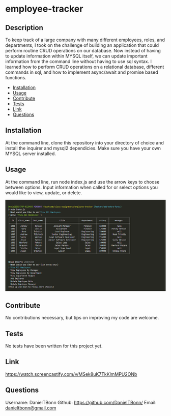 # employee-tracker

## Description
  
To keep track of a large company with many different employees, roles, and departments, I took on the challenge of building an application that could perform routine CRUD operations on our database. Now instead of having to update information within MYSQL itself, we can update important information from the command line without having to use sql syntax. I learned how to perform CRUD operations on a relational database, different commands in sql, and how to implement async/await and promise based functions.

- [Installation](#installation)
- [Usage](#usage)
- [Contribute](#contribute)
- [Tests](#tests)
- [Link](#link)
- [Questions](#questions)

## Installation
  
At the command line, clone this repository into your directory of choice and install the inquirer and mysql2 dependicies. Make sure you have your own MYSQL server installed.

## Usage
  
At the command line, run node index.js and use the arrow keys to choose between options. Input information when called for or select options you would like to view, update, or delete.

![employee-tracker-image](./assets/images/employee-tracker-pic.png)

## Contribute
  
No contributions necessary, but tips on improving my code are welcome.

## Tests
  
No tests have been written for this project yet.

## Link

https://watch.screencastify.com/v/MSek8uK7TkKlmMPU2ONb

## Questions

Username: DanielTBonn
Github: https://github.com/DanielTBonn/
Email: danieltbonn@gmail.com
